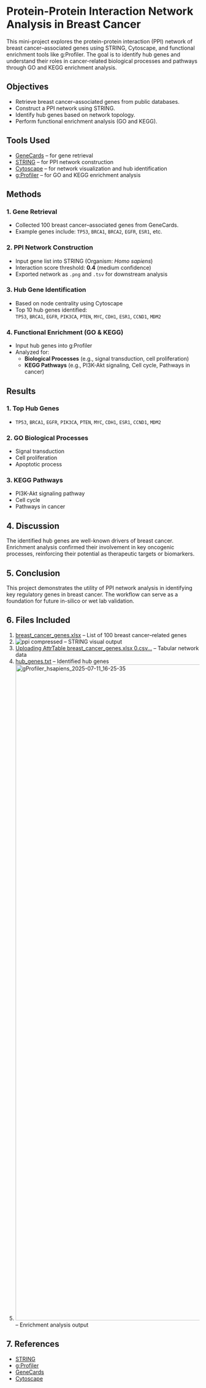 # Protein-Protein Interaction Network Analysis in Breast Cancer

This mini-project explores the protein-protein interaction (PPI) network of breast cancer–associated genes using STRING, Cytoscape, and functional enrichment tools like g:Profiler. The goal is to identify hub genes and understand their roles in cancer-related biological processes and pathways through GO and KEGG enrichment analysis.

## Objectives

- Retrieve breast cancer–associated genes from public databases.
- Construct a PPI network using STRING.
- Identify hub genes based on network topology.
- Perform functional enrichment analysis (GO and KEGG).

## Tools Used

- [GeneCards](https://www.genecards.org) – for gene retrieval  
- [STRING](https://string-db.org) – for PPI network construction  
- [Cytoscape](https://cytoscape.org) – for network visualization and hub identification  
- [g:Profiler](https://biit.cs.ut.ee/gprofiler/) – for GO and KEGG enrichment analysis  

## Methods

### 1. Gene Retrieval
- Collected 100 breast cancer–associated genes from GeneCards.
- Example genes include: `TP53`, `BRCA1`, `BRCA2`, `EGFR`, `ESR1`, etc.

### 2. PPI Network Construction
- Input gene list into STRING (Organism: *Homo sapiens*)
- Interaction score threshold: **0.4** (medium confidence)
- Exported network as `.png` and `.tsv` for downstream analysis

### 3. Hub Gene Identification
- Based on node centrality using Cytoscape
- Top 10 hub genes identified:  
  `TP53`, `BRCA1`, `EGFR`, `PIK3CA`, `PTEN`, `MYC`, `CDH1`, `ESR1`, `CCND1`, `MDM2`

### 4. Functional Enrichment (GO & KEGG)
- Input hub genes into g:Profiler
- Analyzed for:
  - **Biological Processes** (e.g., signal transduction, cell proliferation)
  - **KEGG Pathways** (e.g., PI3K-Akt signaling, Cell cycle, Pathways in cancer)

## Results

### 1. Top Hub Genes
- `TP53`, `BRCA1`, `EGFR`, `PIK3CA`, `PTEN`, `MYC`, `CDH1`, `ESR1`, `CCND1`, `MDM2`

### 2. GO Biological Processes
- Signal transduction  
- Cell proliferation  
- Apoptotic process  

### 3. KEGG Pathways
- PI3K-Akt signaling pathway  
- Cell cycle  
- Pathways in cancer  

## 4. Discussion

The identified hub genes are well-known drivers of breast cancer. Enrichment analysis confirmed their involvement in key oncogenic processes, reinforcing their potential as therapeutic targets or biomarkers.

## 5. Conclusion

This project demonstrates the utility of PPI network analysis in identifying key regulatory genes in breast cancer. The workflow can serve as a foundation for future in-silico or wet lab validation.

## 6. Files Included
1.  [breast_cancer_genes.xlsx](https://github.com/user-attachments/files/21187085/breast_cancer_genes.xlsx) – List of 100 breast cancer–related genes  
2.  ![ppi compressed](https://github.com/user-attachments/assets/50e8666d-0f69-4fb1-8bd1-5649058c55dd) – STRING visual output  
3. [Uploading AttrTable breast_cancer_genes.xlsx 0.csv…]() – Tabular network data  
4. [hub_genes.txt](https://github.com/user-attachments/files/21187160/hub_genes.txt)  – Identified hub genes  
5. <img width="1907" height="1708" alt="gProfiler_hsapiens_2025-07-11_16-25-35" src="https://github.com/user-attachments/assets/d6d4f396-ccc9-4528-86be-74934cf1ffc3" /> – Enrichment analysis output  

## 7. References

- [STRING](https://string-db.org)  
- [g:Profiler](https://biit.cs.ut.ee/gprofiler/)  
- [GeneCards](https://www.genecards.org)  
- [Cytoscape](https://cytoscape.org)  

